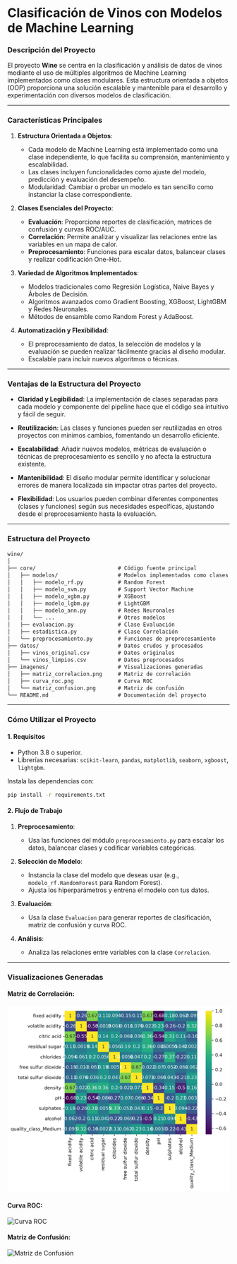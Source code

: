 # **Clasificación de Vinos con Modelos de Machine Learning**

### **Descripción del Proyecto**
El proyecto **Wine** se centra en la clasificación y análisis de datos de vinos mediante el uso de múltiples algoritmos de Machine Learning implementados como clases modulares. Esta estructura orientada a objetos (OOP) proporciona una solución escalable y mantenible para el desarrollo y experimentación con diversos modelos de clasificación.

---

### **Características Principales**
1. **Estructura Orientada a Objetos**:
   - Cada modelo de Machine Learning está implementado como una clase independiente, lo que facilita su comprensión, mantenimiento y escalabilidad.
   - Las clases incluyen funcionalidades como ajuste del modelo, predicción y evaluación del desempeño.
   - Modularidad: Cambiar o probar un modelo es tan sencillo como instanciar la clase correspondiente.

2. **Clases Esenciales del Proyecto**:
   - **Evaluación**: Proporciona reportes de clasificación, matrices de confusión y curvas ROC/AUC.
   - **Correlación**: Permite analizar y visualizar las relaciones entre las variables en un mapa de calor.
   - **Preprocesamiento**: Funciones para escalar datos, balancear clases y realizar codificación One-Hot.

3. **Variedad de Algoritmos Implementados**:
   - Modelos tradicionales como Regresión Logística, Naive Bayes y Árboles de Decisión.
   - Algoritmos avanzados como Gradient Boosting, XGBoost, LightGBM y Redes Neuronales.
   - Métodos de ensamble como Random Forest y AdaBoost.

4. **Automatización y Flexibilidad**:
   - El preprocesamiento de datos, la selección de modelos y la evaluación se pueden realizar fácilmente gracias al diseño modular.
   - Escalable para incluir nuevos algoritmos o técnicas.

---

### **Ventajas de la Estructura del Proyecto**
- **Claridad y Legibilidad**:
  La implementación de clases separadas para cada modelo y componente del pipeline hace que el código sea intuitivo y fácil de seguir.
  
- **Reutilización**:
  Las clases y funciones pueden ser reutilizadas en otros proyectos con mínimos cambios, fomentando un desarrollo eficiente.

- **Escalabilidad**:
  Añadir nuevos modelos, métricas de evaluación o técnicas de preprocesamiento es sencillo y no afecta la estructura existente.

- **Mantenibilidad**:
  El diseño modular permite identificar y solucionar errores de manera localizada sin impactar otras partes del proyecto.

- **Flexibilidad**:
  Los usuarios pueden combinar diferentes componentes (clases y funciones) según sus necesidades específicas, ajustando desde el preprocesamiento hasta la evaluación.

---

### **Estructura del Proyecto**
```plaintext
wine/
│
├── core/                          # Código fuente principal
│   ├── modelos/                   # Modelos implementados como clases
│   │   ├── modelo_rf.py           # Random Forest
│   │   ├── modelo_svm.py          # Support Vector Machine
│   │   ├── modelo_xgbm.py         # XGBoost
│   │   ├── modelo_lgbm.py         # LightGBM
│   │   ├── modelo_ann.py          # Redes Neuronales
│   │   └── ...                    # Otros modelos
│   ├── evaluacion.py              # Clase Evaluación
│   ├── estadistica.py             # Clase Correlación
│   └── preprocesamiento.py        # Funciones de preprocesamiento
├── datos/                         # Datos crudos y procesados
│   ├── vinos_original.csv         # Datos originales
│   └── vinos_limpios.csv          # Datos preprocesados
├── imagenes/                      # Visualizaciones generadas
│   ├── matriz_correlacion.png     # Matriz de correlación
│   ├── curva_roc.png              # Curva ROC
│   └── matriz_confusion.png       # Matriz de confusión
└── README.md                      # Documentación del proyecto
```

---

### **Cómo Utilizar el Proyecto**
#### **1. Requisitos**
- Python 3.8 o superior.
- Librerías necesarias: `scikit-learn`, `pandas`, `matplotlib`, `seaborn`, `xgboost`, `lightgbm`.

Instala las dependencias con:
```bash
pip install -r requirements.txt
```

#### **2. Flujo de Trabajo**
1. **Preprocesamiento**:
   - Usa las funciones del módulo `preprocesamiento.py` para escalar los datos, balancear clases y codificar variables categóricas.

2. **Selección de Modelo**:
   - Instancia la clase del modelo que deseas usar (e.g., `modelo_rf.RandomForest` para Random Forest).
   - Ajusta los hiperparámetros y entrena el modelo con tus datos.

3. **Evaluación**:
   - Usa la clase `Evaluacion` para generar reportes de clasificación, matriz de confusión y curva ROC.

4. **Análisis**:
   - Analiza las relaciones entre variables con la clase `Correlacion`.

---

### **Visualizaciones Generadas**
#### **Matriz de Correlación**:
![Matriz de Correlación](imagenes/1_correlacion.png)

#### **Curva ROC**:
![Curva ROC](imagenes/curva_roc.png)

#### **Matriz de Confusión**:
![Matriz de Confusión](imagenes/matriz_confusion.png)
